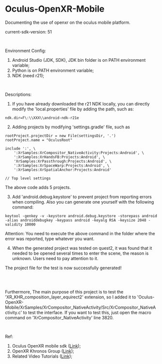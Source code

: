 # Oculus-OpenXR-Mobile
Documenting the use of openxr on the oculus mobile platform. 

current-sdk-version: 51 

</br>

Environment Config:
1. Android Studio (JDK, SDK), JDK bin folder is on PATH environment variable;
2. Python is on PATH environment variable;
3. NDK (need r21);

</br>

Descriptions:
1. If you have already downloaded the r21 NDK locally, you can directly modify the 'local.properties' file by adding the path, such as:
```
ndk.dir=F\:\\XXX\\android-ndk-r21e
```
2. Adding projects by modifying 'settings.gradle' file, such as
```
rootProject.projectDir = new File(settingsDir, '.')
rootProject.name = "OculusRoot"

include ':', \
    ':XrSamples:XrCompositor_NativeActivity:Projects:Android', \
	':XrSamples:XrHandsFB:Projects:Android', \
	'XrSamples:XrPassthrough:Projects:Android', \
    ':XrSamples:XrSpaceWarp:Projects:Android', \
    ':XrSamples:XrSpatialAnchor:Projects:Android'

// Top level settings
```
The above code adds 5 projects.

3. Add 'android.debug.keystore' to prevent project from reporting errors when compiling. Also you can generate one yourself with the following command:
```
keytool -genkey -v -keystore android.debug.keystore -storepass android -alias androiddebugkey -keypass android -keyalg RSA -keysize 2048 -validity 10000
```
Attention: You need to execute the above command in the folder where the error was reported, type whatever you want.

4. When the generated project was tested on quest2, it was found that it needed to be opened several times to enter the scene, the reason is unknown. Users need to pay attention to it.

The project file for the test is now successfully generated!

</br>
</br>

Furthermore, The main purpose of this project is to test the 'XR_KHR_composition_layer_equirect2' extension, so I added it to 'Oculus-OpenXR-Mobile/XrSamples/XrCompositor_NativeActivity/Src/XrCompositor_NativeActivity.c' to test the interface. 
If you want to test this, just open the macro command on 'XrCompositor_NativeActivity' line 3820.


</br>

Ref:
1. Oculus OpenXR mobile sdk ([Link](https://developer.oculus.com/downloads/package/oculus-openxr-mobile-sdk/));
2. OpenXR Khronos Group ([Link](https://registry.khronos.org/OpenXR/));
3. Related Video Tutorials ([Link](https://www.youtube.com/watch?v=GJyUvi59hMA&ab_channel=satchelfrost));
